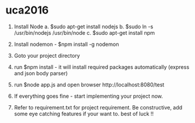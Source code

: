# uca2016
1. Install Node
	a. $sudo apt-get install nodejs
	b. $sudo ln -s /usr/bin/nodejs /usr/bin/node
	c. $sudo apt-get install npm

2. Install nodemon - $npm install -g nodemon

3. Goto your project directory

4. run $npm install   - it will install required packages automatically (express and json body parser)

5. run $node app.js and open browser http://localhost:8080/test 

6. If everything goes fine - start implementing your project now. 

7. Refer to requirement.txt for project requirement. Be constructive, add some eye catching features if your want to. best of luck !! 